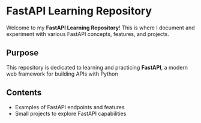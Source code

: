 # FastAPI Learning Repository

Welcome to my **FastAPI Learning Repository**! This is where I document and experiment with various FastAPI concepts, features, and projects.

## Purpose

This repository is dedicated to learning and practicing **FastAPI**, a modern web framework for building APIs with Python

## Contents

- Examples of FastAPI endpoints and features
- Small projects to explore FastAPI capabilities
